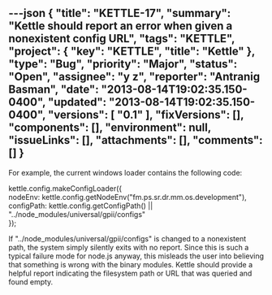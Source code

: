 ---json
{
  "title": "KETTLE-17",
  "summary": "Kettle should report an error when given a nonexistent config URL",
  "tags": "KETTLE",
  "project": {
    "key": "KETTLE",
    "title": "Kettle"
  },
  "type": "Bug",
  "priority": "Major",
  "status": "Open",
  "assignee": "y z",
  "reporter": "Antranig Basman",
  "date": "2013-08-14T19:02:35.150-0400",
  "updated": "2013-08-14T19:02:35.150-0400",
  "versions": [
    "0.1"
  ],
  "fixVersions": [],
  "components": [],
  "environment": null,
  "issueLinks": [],
  "attachments": [],
  "comments": []
}
---
For example, the current windows loader contains the following code:

kettle.config.makeConfigLoader({\
nodeEnv: kettle.config.getNodeEnv("fm.ps.sr.dr.mm.os.development"),\
configPath: kettle.config.getConfigPath() || "../node\_modules/universal/gpii/configs"\
});

If "../node\_modules/universal/gpii/configs" is changed to a nonexistent path, the system simply silently exits with no report. Since this is such a typical failure mode for node.js anyway, this misleads the user into believing that something is wrong with the binary modules. Kettle should provide a helpful report indicating the filesystem path or URL that was queried and found empty.

        